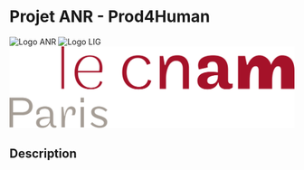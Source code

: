 # Projet ANR - Prod4Human

![Logo ANR](https://pellierd.github.io/prod4human.github.io/logo/anr_logo.jpg) 
![Logo LIG](https://pellierd.github.io/prod4human.github.io/main/logo/lig_log.png) 
![Logo CNAM](https://github.com/pellierd/prod4human.github.io/blob/main/logo/cnam_logo.png)

## Description
